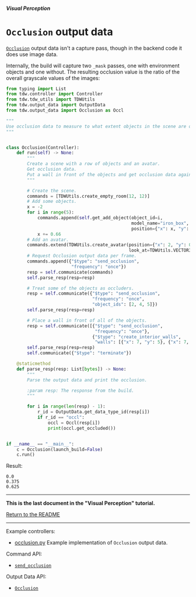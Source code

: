 ##### Visual Perception

# `Occlusion` output data

[`Occlusion`](../../api/output_data.md#Occlusion) output data isn't a capture pass, though in the backend code it does use image data.

Internally, the build will capture two `_mask` passes, one with environment objects and one without. The resulting occlusion value is the ratio of the overall grayscale values of the images:

```python
from typing import List
from tdw.controller import Controller
from tdw.tdw_utils import TDWUtils
from tdw.output_data import OutputData
from tdw.output_data import Occlusion as Occl

"""
Use occlusion data to measure to what extent objects in the scene are occluded.
"""


class Occlusion(Controller):
    def run(self) -> None:
        """
        Create a scene with a row of objects and an avatar.
        Get occlusion data.
        Put a wall in front of the objects and get occlusion data again.
        """

        # Create the scene.
        commands = [TDWUtils.create_empty_room(12, 12)]
        # Add some objects.
        x = -2
        for i in range(5):
            commands.append(self.get_add_object(object_id=i,
                                                model_name="iron_box",
                                                position={"x": x, "y": 0, "z": 0}))
            x += 0.66
        # Add an avatar.
        commands.extend(TDWUtils.create_avatar(position={"x": 2, "y": 0.9, "z": 0.88},
                                               look_at=TDWUtils.VECTOR3_ZERO))
        # Request Occlusion output data per frame.
        commands.append({"$type": "send_occlusion",
                         "frequency": "once"})
        resp = self.communicate(commands)
        self.parse_resp(resp=resp)

        # Treat some of the objects as occluders.
        resp = self.communicate({"$type": "send_occlusion",
                                 "frequency": "once",
                                 "object_ids": [2, 4, 5]})
        self.parse_resp(resp=resp)

        # Place a wall in front of all of the objects.
        resp = self.communicate([{"$type": "send_occlusion",
                                  "frequency": "once"},
                                 {"$type": "create_interior_walls",
                                  "walls": [{"x": 7, "y": 5}, {"x": 7, "y": 6}]}])
        self.parse_resp(resp=resp)
        self.communicate({"$type": "terminate"})

    @staticmethod
    def parse_resp(resp: List[bytes]) -> None:
        """
        Parse the output data and print the occlusion.

        :param resp: The response from the build.
        """

        for i in range(len(resp) - 1):
            r_id = OutputData.get_data_type_id(resp[i])
            if r_id == "occl":
                occl = Occl(resp[i])
                print(occl.get_occluded())


if __name__ == "__main__":
    c = Occlusion(launch_build=False)
    c.run()
```

Result:

```
0.0
0.375
0.625
```

***

**This is the last document in the "Visual Perception" tutorial.**

[Return to the README](../../../README.md)

***

Example controllers:

- [occlusion.py](https://github.com/threedworld-mit/tdw/blob/master/Python/example_controllers/visual_perception/occlusion.py) Example implementation of `Occlusion` output data.

Command API:

- [`send_occlusion`](../../api/command_api.md#send_occlusion)

Output Data API:

- [`Occlusion`](../../api/output_data.md#Occlusion)

